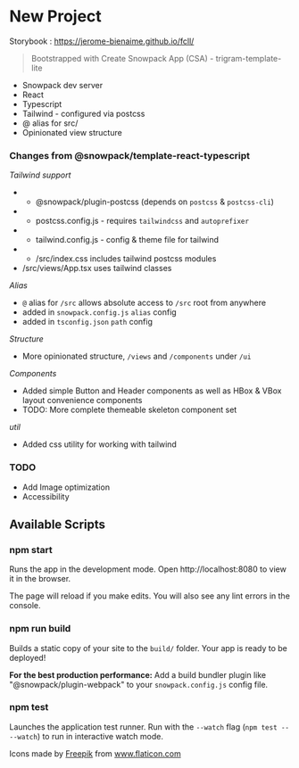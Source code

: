 # New Project

Storybook : https://jerome-bienaime.github.io/fcll/

> Bootstrapped with Create Snowpack App (CSA) - trigram-template-lite

* Snowpack dev server
* React
* Typescript
* Tailwind - configured via postcss
* @ alias for src/
* Opinionated view structure 

### Changes from @snowpack/template-react-typescript

*Tailwind support*
* + @snowpack/plugin-postcss (depends on `postcss` & `postcss-cli`)
* + postcss.config.js - requires `tailwindcss` and `autoprefixer`
* + tailwind.config.js - config & theme file for tailwind
* + /src/index.css includes tailwind postcss modules
* /src/views/App.tsx uses tailwind classes 

*Alias*
* `@` alias for `/src` allows absolute access to `/src` root from anywhere
* added in `snowpack.config.js` `alias` config
* added in `tsconfig.json` `path` config

*Structure*
* More opinionated structure, `/views` and `/components` under `/ui`

*Components*
* Added simple Button and Header components as well as HBox & VBox layout convenience components
* TODO: More complete themeable skeleton component set

*util*
* Added css utility for working with tailwind 

### TODO

* Add Image optimization 
* Accessibility 

## Available Scripts

### npm start

Runs the app in the development mode.
Open http://localhost:8080 to view it in the browser.

The page will reload if you make edits.
You will also see any lint errors in the console.

### npm run build

Builds a static copy of your site to the `build/` folder.
Your app is ready to be deployed!

**For the best production performance:** Add a build bundler plugin like "@snowpack/plugin-webpack" to your `snowpack.config.js` config file.

### npm test

Launches the application test runner.
Run with the `--watch` flag (`npm test -- --watch`) to run in interactive watch mode.

<div>Icons made by <a href="https://www.freepik.com" title="Freepik">Freepik</a> from <a href="https://www.flaticon.com/" title="Flaticon">www.flaticon.com</a></div>
